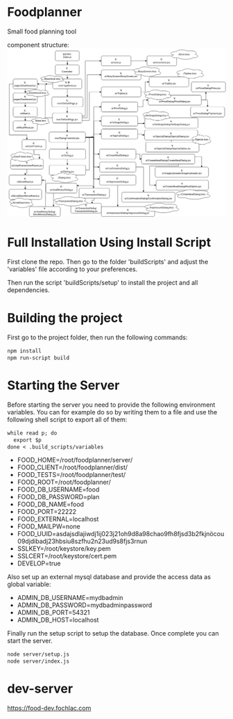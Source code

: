# Foodplanner

Small food planning tool

component structure:
![ComponentStructure](https://raw.githubusercontent.com/ep-friedel/foodplanner/develop/components.png "Map of the components")

# Full Installation Using Install Script

First clone the repo. Then go to the folder 'buildScripts' and adjust the 'variables' file according to your preferences.

Then run the script 'buildScripts/setup' to install the project and all dependencies.

# Building the project
First go to the project folder, then run the following commands:
```
npm install
npm run-script build
```

# Starting the Server
Before starting the server you need to provide the following environment variables. You can for example do so by writíng them to a file and use the following shell script to export all of them:
```
while read p; do
  export $p
done < .build_scripts/variables
```

* FOOD_HOME=/root/foodplanner/server/
* FOOD_CLIENT=/root/foodplanner/dist/
* FOOD_TESTS=/root/foodplanner/test/
* FOOD_ROOT=/root/foodplanner/
* FOOD_DB_USERNAME=food
* FOOD_DB_PASSWORD=plan
* FOOD_DB_NAME=food
* FOOD_PORT=22222
* FOOD_EXTERNAL=localhost
* FOOD_MAILPW=none
* FOOD_UUID=asdajsdlajiwdj1ij023j21oh9d8a98chao9fh8fjsd3b2fkjnöcou09djdibadj23hbsiu8szfhu2n23ud9s8fjs3rnun
* SSLKEY=/root/keystore/key.pem
* SSLCERT=/root/keystore/cert.pem
* DEVELOP=true

Also set up an external mysql database and provide the access data as global variable:

* ADMIN_DB_USERNAME=mydbadmin
* ADMIN_DB_PASSWORD=mydbadminpassword
* ADMIN_DB_PORT=54321
* ADMIN_DB_HOST=localhost

Finally run the setup script to setup the database. Once complete you can start the server.

```
node server/setup.js
node server/index.js
```

# dev-server
https://food-dev.fochlac.com

